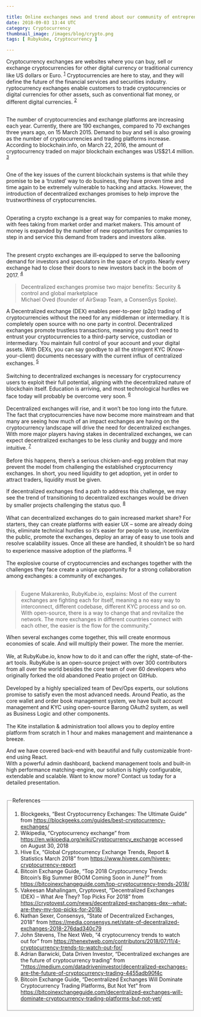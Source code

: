 ```yaml
---

title: Online exchanges news and trend about our community of entrepreneurs
date: 2018-09-03 13:44 UTC
category: Cryptocurrency
thumbnail_image: /images/blog/crypto.png
tags: [ Rubykube, Cryptocurrency ]

---
```



<p>Cryptocurrency exchanges are websites where you can buy, sell or exchange cryptocurrencies for other digital currency or traditional currency like US dollars or Euro. <sup class="note"><a href="#notes">1</a></sup> Cryptocurrencies are here to stay, and they will define the future of the financial services and securities industry.  ryptocurrency exchanges enable customers to trade cryptocurrencies or digital
currencies for other assets, such as conventional fiat money, or different digital currencies. <sup class="note"><a href="#notes">2</a></sup><br><br>

The number of cryptocurrencies and exchange platforms are increasing each year. Currently, there are 190 exchanges, compared to 70 exchanges three years ago, on 15 March 2015. Demand to buy and sell is also growing as the number of cryptocurrencies and trading platforms increase. According to blockchain.info, on March 22, 2016, the amount of cryptocurrency traded on major blockchain
exchanges was US$21.4 million. <sup class="note"><a href="#notes">3</a></sup> <br><br>

One of the key issues of the current blockchain systems is that while they promise to be a ‘trusted’ way to do business, they have proven time and time again to be extremely vulnerable to hacking and attacks. However, the introduction of decentralized exchanges promises to help improve the trustworthiness of cryptocurrencies.<br><br>

Operating a crypto exchange is a great way for companies to make money, with fees taking from market order and market makers. This amount of money is expanded by the number of new opportunities for companies to step in and service this demand from traders and investors alike. <br><br>

The present crypto exchanges are ill-equipped to serve the ballooning demand for investors and speculators in the space of crypto. Nearly every exchange had to close their doors to new investors back in the boom of 2017. <sup class="note"><a href="#notes">4</a></sup>
</p>

<p>
<blockquote class="quotes">
Decentralized exchanges promise two major benefits: Security &amp; control and global marketplace<br>
Michael Oved (founder of AirSwap Team, a ConsenSys Spoke).
</blockquote>
</p>

<p>
A Decentralized exchange (DEX) enables peer-to-peer (p2p) trading of cryptocurrencies without the need for any middleman or intermediary. It is completely open source with no one party in control. Decentralized exchanges promote trustless transactions, meaning you don’t need to entrust your
cryptocurrencies to a third-party service, custodian or intermediary. You maintain full control of your account and your digital assets. With DEXs, you can say goodbye to all the stringent KYC (Know-your-client) documents necessary with the current influx of centralized exchanges. <sup class="note"><a href="#notes">5</a></sup><br><br>
Switching to decentralized exchanges is necessary for cryptocurrency users to exploit their full potential, aligning with the decentralized nature of blockchain itself. Education is arriving, and most technological hurdles we face today will probably be overcome very soon. <sup class="note"><a href="#notes">6</a></sup><br><br>
Decentralized exchanges will rise, and it won’t be too long into the future. The fact that cryptocurrencies have now become more mainstream and that many are seeing how much of an impact exchanges are having on the cryptocurrency landscape will drive the need for decentralized exchanges. With more major players having stakes in decentralized exchanges, we can expect decentralized exchanges to be less clunky and buggy and more intuitive. <sup class="note"><a href="#notes">7</a></sup><br><br>
Before this happens, there’s a serious chicken-and-egg problem that may prevent the model from challenging the established cryptocurrency exchanges. In short, you need liquidity to get adoption, yet in order to attract traders, liquidity must be given.
</p>

<p>If decentralized exchanges find a path to address this challenge, we may see the trend of transitioning to decentralized exchanges would be driven by smaller projects challenging the status quo. <sup class="note"><a href="#notes">8</a></sup><br><br>
What can decentralized exchanges do to gain increased market share? For starters, they can create platforms with easier UX – some are already doing this, eliminate technical hurdles so it’s easier for people to use, incentivize the public, promote the exchanges, deploy an array of easy to use tools and resolve scalability issues. Once all these are handled, it shouldn’t be so hard to experience massive adoption of the platforms. <sup class="note"><a href="#notes">9</a></sup><br><br>
The explosive course of cryptocurrencies and exchanges together with the challenges they face create a unique opportunity for a strong collaboration among exchanges: a community of exchanges. <br><br>
<p>
<blockquote class="quotes">
Eugene Makarenko, RubyKube.io, explains: Most of the current exchanges are fighting each for itself, meaning a no easy way to interconnect, different codebase, different KYC process and so on. With open-source, there is a way to change that and revitalize the network. The more exchanges in different countries connect with each other, the easier is the flow for the community.”
</blockquote>
</p>
When several exchanges come together, this will create enormous economies of scale. And will multiply their power. The more the merrier.<br><br>
We, at RubyKube.io, know how to do it and can offer the right, state-of-the-art tools. RubyKube is an open-source project with over 300 contributors from all over the world besides the core team of over 60 developers who originally forked the old abandoned Peatio project on GitHub. <br><br>
Developed by a highly specialized team of Dev/Ops experts, our solutions promise to satisfy even the most advanced needs. Around Peatio, as the core wallet and order book management system, we have built account management and KYC using open-source Barong OAuth2 system, as well as Business Logic and other components.<br><br>
The Kite installation &amp; administration tool allows you to deploy entire platform from scratch in 1 hour and makes management and maintenance a breeze.
</p>
<p>And we have covered back-end with beautiful and fully customizable front-end using React. <br>With a powerful admin dashboard, backend management tools and built-in high performance matching-engine, our solution is highly configurable, extendable and scalable. Want to know more? Contact us today for a detailed presentation.<br><br>
</p>
<p>
<form id="notes">
    <fieldset>  
        <legend>References</legend>
            <ol class="type-none notes notes-bl">
                <li>Blockgeeks, “Best Cryptocurrency Exchanges: The Ultimate Guide” from <a href="https://blockgeeks.com/guides/best-cryptocurrency-exchanges/">https://blockgeeks.com/guides/best-cryptocurrency-exchanges/</a></li>
                <li>Wikipedia, “Cryptocurrency exchange” from <a href="https://en.wikipedia.org/wiki/Cryptocurrency_exchange">https://en.wikipedia.org/wiki/Cryptocurrency_exchange</a> accessed on
                August 30, 2018</li>
                <li>Hive Ex, “Global Cryptocurrency Exchange Trends, Report &amp; Statistics March 2018” from
                <a href="https://www.hiveex.com/hiveex-cryptocurrency-report">https://www.hiveex.com/hiveex-cryptocurrency-report</a>
                </li>
                <li>Bitcoin Exchange Guide, “Top 2018 Cryptocurrency Trends: Bitcoin’s Big Summer BOOM Coming Soon in June?” from
                <a href="https://bitcoinexchangeguide.com/top-cryptocurrency-trends-2018/">https://bitcoinexchangeguide.com/top-cryptocurrency-trends-2018/</a></li>
                <li>Vakeesan Mahalingam, Cryptovest, “Decentralized Exchanges (DEX) – What Are They? Top Picks For 2018” from
                <a href="https://cryptovest.com/news/decentralized-exchanges-dex--what-are-they-my-top-picks-for-2018/">https://cryptovest.com/news/decentralized-exchanges-dex--what-are-they-my-top-picks-for-2018/</a></li>
                <li>Nathan Sexer, Consensys, “State of Decentralized Exchanges, 2018” from <a href="https://media.consensys.net/state-of-decentralized-exchanges-2018-276dad340c79">https://media.consensys.net/state-of-decentralized-exchanges-2018-276dad340c79</a></li>
                <li>John Stevens, The Next Web, “4 cryptocurrency trends to watch out for” from <a href="https://thenextweb.com/contributors/2018/07/11/4-cryptocurrency-trends-to-watch-out-for/">https://thenextweb.com/contributors/2018/07/11/4-cryptocurrency-trends-to-watch-out-for/</a></li>
                <li>Adrian Barwicki, Data Driven Investor, “Decentralized exchanges are the future of cryptocurrency trading” from
                <a href="https://medium.com/datadriveninvestor/decentralized-exchanges-are-the-future-of-cryptocurrency-trading-4455adb90f4c">"https://medium.com/datadriveninvestor/decentralized-exchanges-are-the-future-of-cryptocurrency-trading-4455adb90f4c</a></li>
                <li>Bitcoin Exchange Guide, “Decentralized Exchanges Will Dominate Cryptocurrency Trading Platforms, But Not Yet” from
                <a href="https://bitcoinexchangeguide.com/decentralized-exchanges-will-dominate-cryptocurrency-trading-platforms-but-not-yet/">https://bitcoinexchangeguide.com/decentralized-exchanges-will-dominate-cryptocurrency-trading-platforms-but-not-yet/</a></li>                
            </ol>
    </fieldset>
</form>
</p>